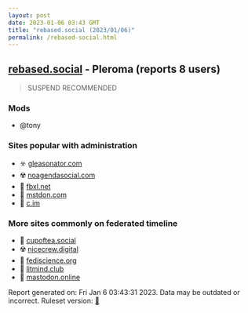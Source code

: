 ```yaml
---
layout: post
date: 2023-01-06 03:43 GMT
title: "rebased.social (2023/01/06)"
permalink: /rebased-social.html
---
```



## [rebased.social](https://rebased.social) - Pleroma (reports 8 users)

> SUSPEND RECOMMENDED

### Mods
 * @tony

### Sites popular with administration

* ☣️ [gleasonator.com](/gleasonator-com.html)
* ☢️ [noagendasocial.com](/noagendasocial-com.html)
* 🐘 [fbxl.net](/fbxl-net.html)
* 🐘 [mstdon.com](/mstdon-com.html)
* 🐘 [c.im](/c-im.html)

### More sites commonly on federated timeline

* 🐘 [cupoftea.social](/cupoftea-social.html)
* ☢️ [nicecrew.digital](/nicecrew-digital.html)
* 🐘 [fediscience.org](/fediscience-org.html)
* 🐘 [litmind.club](/litmind-club.html)
* 🐘 [mastodon.online](/mastodon-online.html)

Report generated on: Fri Jan  6 03:43:31 2023. Data may be outdated or incorrect.
Ruleset version: [🏀](/version-basketball)
